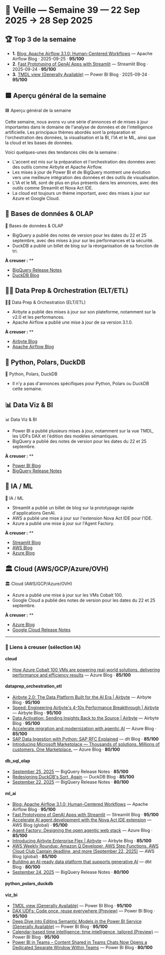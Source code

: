 # 🧠 Veille — Semaine 39 — 22 Sep 2025 → 28 Sep 2025

## 🏆 Top 3 de la semaine

- **1.** [Blog: Apache Airflow 3.1.0: Human-Centered Workflows](/blog/airflow-3.1.0/) — Apache Airflow Blog · 2025-09-25 · **95/100**
- **2.** [Fast Prototyping of GenAI Apps with Streamlit](https://blog.streamlit.io/fast-prototyping-of-genai-apps-with-streamlit/) — Streamlit Blog · 2025-09-24 · **95/100**
- **3.** [TMDL view (Generally Available)](https://powerbi.microsoft.com/en-us/blog/tmdl-view-generally-available/) — Power BI Blog · 2025-09-24 · **95/100**

## 🟦 Aperçu général de la semaine

🟦 Aperçu général de la semaine

Cette semaine, nous avons vu une série d'annonces et de mises à jour importantes dans le domaine de l'analyse de données et de l'intelligence artificielle. Les principaux thèmes abordés sont la préparation et l'orchestration des données, la visualisation et la BI, l'IA et le ML, ainsi que la cloud et les bases de données.

Voici quelques-unes des tendances clés de la semaine :

* L'accent est mis sur la préparation et l'orchestration des données avec des outils comme Airbyte et Apache Airflow.
* Les mises à jour de Power BI et de BigQuery montrent une évolution vers une meilleure intégration des données et des outils de visualisation.
* L'IA et le ML sont de plus en plus présents dans les annonces, avec des outils comme Streamlit et Nova Act IDE.
* La cloud est toujours un thème important, avec des mises à jour sur Azure et Google Cloud.

## 🔢 Bases de données & OLAP

🔢 Bases de données & OLAP

* BigQuery a publié des notes de version pour les dates du 22 et 25 septembre, avec des mises à jour sur les performances et la sécurité.
* DuckDB a publié un billet de blog sur la réorganisation de sa fonction de tri.

**À creuser :**
**
- [BigQuery Release Notes](https://cloud.google.com/bigquery/docs/release-notes)
- [DuckDB Blog](https://duckdb.org/)

## 👨‍🔧 Data Prep & Orchestration (ELT/ETL)

👨‍🔧 Data Prep & Orchestration (ELT/ETL)

* Airbyte a publié des mises à jour sur son plateforme, notamment sur la v2.0 et les performances.
* Apache Airflow a publié une mise à jour de sa version 3.1.0.

**À creuser :**
**
- [Airbyte Blog](https://airbyte.com/blog)
- [Apache Airflow Blog](/blog/airflow-3.1.0/)

## 🐍 Python, Polars, DuckDB

🐍 Python, Polars, DuckDB

* Il n'y a pas d'annonces spécifiques pour Python, Polars ou DuckDB cette semaine.

## 📊 Data Viz & BI

📊 Data Viz & BI

* Power BI a publié plusieurs mises à jour, notamment sur la vue TMDL, les UDFs DAX et l'édition des modèles sémantiques.
* BigQuery a publié des notes de version pour les dates du 22 et 25 septembre.

**À creuser :**
**
- [Power BI Blog](https://powerbi.microsoft.com/en-us/blog)
- [BigQuery Release Notes](https://cloud.google.com/bigquery/docs/release-notes)

## 🔬 IA / ML

🔬 IA / ML

* Streamlit a publié un billet de blog sur la prototypage rapide d'applications GenAI.
* AWS a publié une mise à jour sur l'extension Nova Act IDE pour l'IDE.
* Azure a publié une mise à jour sur l'Agent Factory.

**À creuser :**
**
- [Streamlit Blog](https://blog.streamlit.io)
- [AWS Blog](https://aws.amazon.com/blogs/aws)
- [Azure Blog](https://azure.microsoft.com/en-us/blog)

## 🏛️ Cloud (AWS/GCP/Azure/OVH)

🏛️ Cloud (AWS/GCP/Azure/OVH)

* Azure a publié une mise à jour sur les VMs Cobalt 100.
* Google Cloud a publié des notes de version pour les dates du 22 et 25 septembre.

**À creuser :**
**
- [Azure Blog](https://azure.microsoft.com/en-us/blog)
- [Google Cloud Release Notes](https://cloud.google.com/release-notes)

---

### 🔗 Liens à creuser (sélection IA)

#### cloud
- [How Azure Cobalt 100 VMs are powering real-world solutions, delivering performance and efficiency results](https://azure.microsoft.com/en-us/blog/how-azure-cobalt-100-vms-are-powering-real-world-solutions-delivering-performance-and-efficiency-results/) — Azure Blog · **85/100**

#### dataprep_orchestration_etl
- [Airbyte 2.0: The Data Platform Built for the AI Era | Airbyte](https://airbyte.com/blog/airbyte-2-0) — Airbyte Blog · **95/100**
- [Speed: Engineering Airbyte's 4-10x Performance Breakthrough | Airbyte](https://airbyte.com/blog/speed-improvements) — Airbyte Blog · **95/100**
- [Data Activation: Sending Insights Back to the Source | Airbyte](https://airbyte.com/blog/data-activation) — Airbyte Blog · **95/100**
- [Accelerate migration and modernization with agentic AI](https://azure.microsoft.com/en-us/blog/accelerate-migration-and-modernization-with-agentic-ai/) — Azure Blog · **85/100**
- [SAP Data Ingestion with Python: SAP RFC Explained](https://dlthub.com/blog/sap-data-ingestion-with-python-rfc) — dlt Blog · **85/100**
- [Introducing Microsoft Marketplace — Thousands of solutions. Millions of customers. One Marketplace.](https://blogs.microsoft.com/blog/2025/09/25/introducing-microsoft-marketplace-thousands-of-solutions-millions-of-customers-one-marketplace/) — Azure Blog · **80/100**

#### db_sql_olap
- [September 25, 2025](https://cloud.google.com/bigquery/docs/release-notes#September_25_2025) — BigQuery Release Notes · **85/100**
- [Redesigning DuckDB's Sort, Again](https://duckdb.org/2025/09/24/sorting-again.html) — DuckDB Blog · **85/100**
- [September 22, 2025](https://cloud.google.com/bigquery/docs/release-notes#September_22_2025) — BigQuery Release Notes · **80/100**

#### ml_ai
- [Blog: Apache Airflow 3.1.0: Human-Centered Workflows](/blog/airflow-3.1.0/) — Apache Airflow Blog · **95/100**
- [Fast Prototyping of GenAI Apps with Streamlit](https://blog.streamlit.io/fast-prototyping-of-genai-apps-with-streamlit/) — Streamlit Blog · **95/100**
- [Accelerate AI agent development with the Nova Act IDE extension](https://aws.amazon.com/blogs/aws/accelerate-ai-agent-development-with-the-nova-act-ide-extension/) — AWS Blog (global) · **95/100**
- [Agent Factory: Designing the open agentic web stack](https://azure.microsoft.com/en-us/blog/agent-factory-designing-the-open-agentic-web-stack/) — Azure Blog · **85/100**
- [Introducing Airbyte Enterprise Flex | Airbyte](https://airbyte.com/blog/enterprise-flex) — Airbyte Blog · **85/100**
- [AWS Weekly Roundup: Amazon Q Developer, AWS Step Functions, AWS Cloud Club Captain deadline, and more (September 22, 2025)](https://aws.amazon.com/blogs/aws/aws-weekly-roundup-amazon-q-developer-aws-step-functions-aws-cloud-club-captain-deadline-and-more-september-22-2025/) — AWS Blog (global) · **85/100**
- [Building an AI-ready data platform that supports generative AI](https://www.getdbt.com/blog/ai-ready-platform-generative-ai) — dbt Blog · **80/100**
- [September 24, 2025](https://cloud.google.com/bigquery/docs/release-notes#September_24_2025) — BigQuery Release Notes · **80/100**

#### python_polars_duckdb

#### viz_bi
- [TMDL view (Generally Available)](https://powerbi.microsoft.com/en-us/blog/tmdl-view-generally-available/) — Power BI Blog · **95/100**
- [DAX UDFs: Code once, reuse everywhere (Preview)](https://powerbi.microsoft.com/en-us/blog/dax-udfs-code-once-reuse-everywhere-preview/) — Power BI Blog · **95/100**
- [Deep Dive into Editing Semantic Models in the Power BI Service (Generally Available)](https://powerbi.microsoft.com/en-us/blog/deep-dive-into-editing-semantic-models-in-the-power-bi-service-now-generally-available/) — Power BI Blog · **95/100**
- [Calendar-based time intelligence: time intelligence, tailored (Preview)](https://powerbi.microsoft.com/en-us/blog/calendar-based-time-intelligence-time-intelligence-tailored-preview/) — Power BI Blog · **95/100**
- [Power BI in Teams – Content Shared in Teams Chats Now Opens a Dedicated Separate Window Within Teams](https://powerbi.microsoft.com/en-us/blog/power-bi-in-teams-content-shared-in-teams-chats-now-opens-a-dedicated-separate-window-within-teams/) — Power BI Blog · **80/100**
